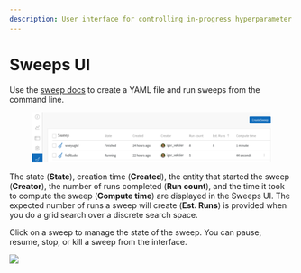 ```yaml
---
description: User interface for controlling in-progress hyperparameter sweeps
---
```


# Sweeps UI

Use the [sweep docs](../../../guides/sweeps/) to create a YAML file and run sweeps from the command line.

<figure><img src="../../../.gitbook/assets/Screen Shot 2022-09-02 at 4.10.44 PM.png" alt=""><figcaption></figcaption></figure>

The state (**State**), creation time (**Created**), the entity that started the sweep (**Creator**), the number of runs completed (**Run count**), and the time it took to compute the sweep (**Compute time**) are displayed in the Sweeps UI. The expected number of runs a sweep will create (**Est. Runs**) is provided when you do a grid search over a discrete search space.&#x20;



Click on a sweep to manage the state of the sweep. You can pause, resume, stop, or kill a sweep from the interface.

![](https://downloads.intercomcdn.com/i/o/146037849/aeae7b64ddf7008f48dfb170/sweep+controls.png)
